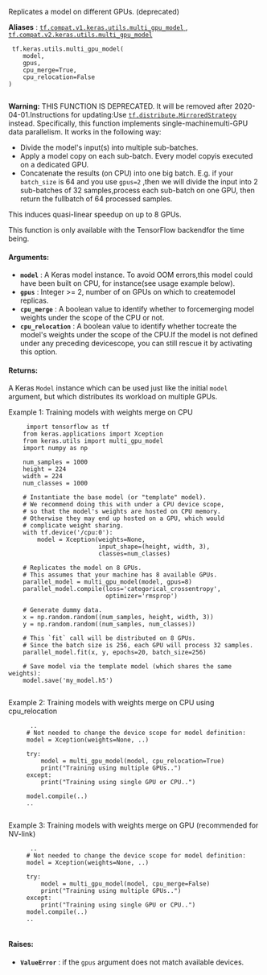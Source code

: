 Replicates a model on different GPUs. (deprecated)

**Aliases** : [ `tf.compat.v1.keras.utils.multi_gpu_model` ](/api_docs/python/tf/keras/utils/multi_gpu_model), [ `tf.compat.v2.keras.utils.multi_gpu_model` ](/api_docs/python/tf/keras/utils/multi_gpu_model)

```
 tf.keras.utils.multi_gpu_model(
    model,
    gpus,
    cpu_merge=True,
    cpu_relocation=False
)
 
```


**Warning:**  THIS FUNCTION IS DEPRECATED. It will be removed after 2020-04-01.Instructions for updating:Use [ `tf.distribute.MirroredStrategy` ](https://tensorflow.google.cn/api_docs/python/tf/distribute/MirroredStrategy) instead.
Specifically, this function implements single-machinemulti-GPU data parallelism. It works in the following way:

- Divide the model's input(s) into multiple sub-batches.
- Apply a model copy on each sub-batch. Every model copyis executed on a dedicated GPU.
- Concatenate the results (on CPU) into one big batch.
E.g. if your  `batch_size`  is 64 and you use  `gpus=2` ,then we will divide the input into 2 sub-batches of 32 samples,process each sub-batch on one GPU, then return the fullbatch of 64 processed samples.

This induces quasi-linear speedup on up to 8 GPUs.

This function is only available with the TensorFlow backendfor the time being.

#### Arguments:
- **`model`** : A Keras model instance. To avoid OOM errors,this model could have been built on CPU, for instance(see usage example below).
- **`gpus`** : Integer >= 2, number of on GPUs on which to createmodel replicas.
- **`cpu_merge`** : A boolean value to identify whether to forcemerging model weights under the scope of the CPU or not.
- **`cpu_relocation`** : A boolean value to identify whether tocreate the model's weights under the scope of the CPU.If the model is not defined under any preceding devicescope, you can still rescue it by activating this option.


#### Returns:
A Keras  `Model`  instance which can be used just like the initial `model`  argument, but which distributes its workload on multiple GPUs.

Example 1: Training models with weights merge on CPU

```
     import tensorflow as tf
    from keras.applications import Xception
    from keras.utils import multi_gpu_model
    import numpy as np

    num_samples = 1000
    height = 224
    width = 224
    num_classes = 1000

    # Instantiate the base model (or "template" model).
    # We recommend doing this with under a CPU device scope,
    # so that the model's weights are hosted on CPU memory.
    # Otherwise they may end up hosted on a GPU, which would
    # complicate weight sharing.
    with tf.device('/cpu:0'):
        model = Xception(weights=None,
                         input_shape=(height, width, 3),
                         classes=num_classes)

    # Replicates the model on 8 GPUs.
    # This assumes that your machine has 8 available GPUs.
    parallel_model = multi_gpu_model(model, gpus=8)
    parallel_model.compile(loss='categorical_crossentropy',
                           optimizer='rmsprop')

    # Generate dummy data.
    x = np.random.random((num_samples, height, width, 3))
    y = np.random.random((num_samples, num_classes))

    # This `fit` call will be distributed on 8 GPUs.
    # Since the batch size is 256, each GPU will process 32 samples.
    parallel_model.fit(x, y, epochs=20, batch_size=256)

    # Save model via the template model (which shares the same weights):
    model.save('my_model.h5')
 
```

Example 2: Training models with weights merge on CPU using cpu_relocation

```
      ..
     # Not needed to change the device scope for model definition:
     model = Xception(weights=None, ..)

     try:
         model = multi_gpu_model(model, cpu_relocation=True)
         print("Training using multiple GPUs..")
     except:
         print("Training using single GPU or CPU..")

     model.compile(..)
     ..
 
```

Example 3: Training models with weights merge on GPU (recommended for NV-link)

```
      ..
     # Not needed to change the device scope for model definition:
     model = Xception(weights=None, ..)

     try:
         model = multi_gpu_model(model, cpu_merge=False)
         print("Training using multiple GPUs..")
     except:
         print("Training using single GPU or CPU..")
     model.compile(..)
     ..
 
```

#### Raises:
- **`ValueError`** : if the  `gpus`  argument does not match available devices.
